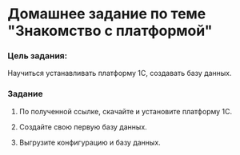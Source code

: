 # Домашнее задание по теме "Знакомство с платформой"


### Цель задания:
Научиться устанавливать платформу 1С, создавать базу данных.


### Задание

1. По полученной ссылке, скачайте и установите платформу 1С.

2. Создайте свою первую базу данных.

3. Выгрузите конфигурацию и базу данных.


